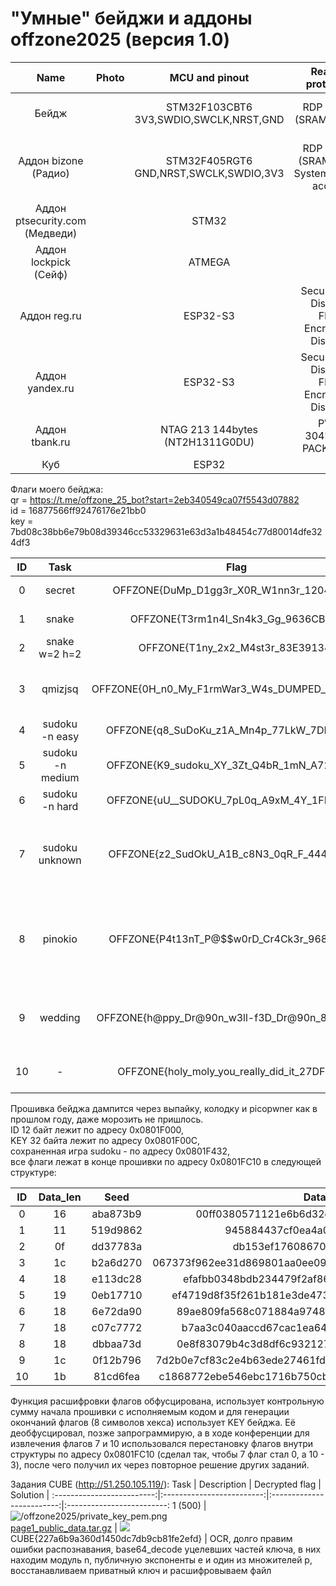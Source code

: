# "Умные" бейджи и аддоны offzone2025 (версия 1.0)

Name | Photo | MCU and pinout | Readout protection | Firmware files and challenge solutions |  
:-------------------------:|:-------------------------:|:-------------------------:|:-------------------------:|:-------------------------:
Бейдж |  | STM32F103CBT6<br/>3V3,SWDIO,SWCLK,NRST,GND | RDP Level 1<br/>(SRAM access) | [10_STM32F103CBT6_0x20000000_0x5000_SRAM.bin](/offzone2025/10_STM32F103CBT6_0x20000000_0x5000_SRAM.bin?raw=true)<br/>[10_STM32F103CBT6_0x08000000_0x20000_Flash.bin](/offzone2025/10_STM32F103CBT6_0x08000000_0x20000_Flash.bin?raw=true)<br/>[10_STM32F103CBT6_0x1FFFF000_0xA00_SystemMemory.bin](/offzone2025/10_STM32F103CBT6_0x1FFFF000_0xA00_SystemMemory.bin?raw=true)
Аддон bizone (Радио) |  | STM32F405RGT6<br/>GND,NRST,SWCLK,SWDIO,3V3 | RDP Level 0<br/>(SRAM, Flash, SystemMemory access) | [20_STM32F405RGT6_0x1FFF0000_0x8000_SystemMemory_OTP.bin](/offzone2025/20_STM32F405RGT6_0x1FFF0000_0x8000_SystemMemory_OTP.bin)<br/>[20_STM32F405RGT6_0x1FFFC000_0x4000_OptionBytes.bin](/offzone2025/20_STM32F405RGT6_0x1FFFC000_0x4000_OptionBytes.bin)<br/>[20_STM32F405RGT6_0x08000000_0x100000_Flash.bin](/offzone2025/20_STM32F405RGT6_0x08000000_0x100000_Flash.bin)<br/>[20_STM32F405RGT6_0x10000000_0x10000_CCMRAM.bin](/offzone2025/20_STM32F405RGT6_0x10000000_0x10000_CCMRAM.bin)<br/>[20_STM32F405RGT6_0x20000000_0x20000_SRAM.bin](/offzone2025/20_STM32F405RGT6_0x20000000_0x20000_SRAM.bin)
Аддон ptsecurity.com (Медведи) |  | STM32 | ? |
Аддон lockpick (Сейф) |  | ATMEGA | ? |
Аддон reg.ru |  | ESP32-S3 | Secure Boot: Disabled<br/>Flash Encryption: Disabled | [50_ESP32-S3.bin](/offzone2025/50_ESP32-S3.bin)<br/>[50_efuse.txt](/offzone2025/50_efuse.txt)<br/>[50_esptool.txt](/offzone2025/50_esptool.txt)<br/>[50_solve.txt](/offzone2025/50_solve.txt)
Аддон yandex.ru |  | ESP32-S3 | Secure Boot: Disabled<br/>Flash Encryption: Disabled | [60_ESP32-S3.bin](/offzone2025/60_ESP32-S3.bin)<br/>[60_efuse.txt](/offzone2025/60_efuse.txt)<br/>[60_esptool.txt](/offzone2025/60_esptool.txt)<br/>[https://hoggr.ru/](https://hoggr.ru/)<br/>[60_hoggr.ru.rar](/offzone2025/60_hoggr.ru.rar)
Аддон tbank.ru |  | NTAG 213 144bytes (NT2H1311G0DU) | PWD: 304B346B</br>PACK: 1337 | [70_hf-mfu-044A2F92161E90-dump.json](/offzone2025/70_hf-mfu-044A2F92161E90-dump.json)<br/>[70_hf-mfu-044A2F92161E90-dump.bin](/offzone2025/70_hf-mfu-044A2F92161E90-dump.bin)<br/>[@TBankOffzoneBot](https://t.me/TBankOffzoneBot)
Куб |  | ESP32 | ? | 

Флаги моего бейджа: <br/> 
qr = https://t.me/offzone_25_bot?start=2eb340549ca07f5543d07882<br/> 
id = 16877566ff92476176e21bb0<br/> 
key = 7bd08c38bb6e79b08d39346cc53329631e63d3a1b48454c77d80014dfe324df3<br/> 

ID | Task | Flag | Comment |  
:-------------------------:|:-------------------------:|:-------------------------:|:-------------------------:
0 | secret | OFFZONE{DuMp_D1gg3r_X0R_W1nn3r_1204B2B7} | [ZE:RO] is not a villain |
1 | snake | OFFZONE{T3rm1n4l_Sn4k3_Gg_9636CBD2} | snake w=6 h=6 |
2 | snake w=2 h=2 | OFFZONE{T1ny_2x2_M4st3r_83E39134} | snake secret => 1337 |
3 | qmizjsq | OFFZONE{0H_n0_My_F1rmWar3_W4s_DUMPED_E2B9A735} | любая команда с crc32b = 0x95e968c8 |
4 | sudoku -n easy | OFFZONE{q8_SuDoKu_z1A_Mn4p_77LkW_7DB0FBD0} |
5 | sudoku -n medium | OFFZONE{K9_sudoku_XY_3Zt_Q4bR_1mN_A72344AE} |
6 | sudoku -n hard | OFFZONE{uU__SUDOKU_7pL0q_A9xM_4Y_1FE1B1B2} |
7 | sudoku unknown | OFFZONE{z2_SudOkU_A1B_c8N3_0qR_F_444D4EC4} | возможно, надо сохраненную игру подправить на флеше |
8 | pinokio | OFFZONE{P4t13nT_P@$$w0rD_Cr4Ck3r_968A1475} | каждый верный символ прибавляет 100 мс ко времени проверки |
9 | wedding | OFFZONE{h@ppy_Dr@90n_w3ll-f3D_Dr@90n_8F4FDC45} | выбираем режим 500 и первое число > 4.250.000.000 |
10 | - | OFFZONE{holy_moly_you_really_did_it_27DF71A0} | в хранилище флагов лишний флаг |

Прошивка бейджа дампится через выпайку, колодку и picopwner как в прошлом году, даже морозить не пришлось.<br/> 
ID 12 байт лежит по адресу 0x0801F000, <br/> 
KEY 32 байта лежит по адресу 0x0801F00C, <br/> 
сохраненная игра sudoku - по адресу 0x0801F432, <br/> 
все флаги лежат в конце прошивки по адресу 0x0801FC10 в следующей структуре:

ID | Data_len | Seed | Data_enc |  
:-------------------------:|:-------------------------:|:-------------------------:|:-------------------------:
0 | 16 | aba873b9 | 00ff0380571121e6b6d32dbb6e3a848ce8eeff24ff35 |
1 | 11 | 519d9862 | 945884437cf0ea4a08a9f4c46b7ac720ff |
2 | 0f | dd37783a | db153ef176086708e58bc3d1c6984c |
3 | 1c | b2a6d270 | 067373f962ee31d869801aa0ee09cb53df43d7138a65a3e67698c25e |
4 | 18 | e113dc28 | efafbb0348bdb234479f2af86b2158f0624be6b7dd5fe97e |
5 | 19 | 0eb17710 | ef4719d8f35f261b181e3de4730595058616696ab4e4aaa792 |
6 | 18 | 6e72da90 | 89ae809fa568c071884a97481b1974270b2d81e87f7235e7 |
7 | 18 | c07c7772 | b7aa3c040aaccd67cac1ea643453b4c9b523b38f5af7b8ef |
8 | 18 | dbbaa73d | 0e8f83079b4c3d8df6c932127d1dd886b691690cd0cb2581 |
9 | 1c | 0f12b796 | 7d2b0e7cf83c2e4b63ede27461fd361353b791d438cea2df59f58e6a |
10 | 1b | 81cd6fea | c1868772ebe546ebc1716b750cb95ad6daa9f62a788f5b37133713 |

Функция расшифровки флагов обфусцирована, использует контрольную сумму начала прошивки с исполняемым кодом и для генерации окончаний флагов (8 символов хекса) использует KEY бейджа. Её деобфусцировал, позже запрограммирую, а в ходе конференции для извлечения флагов 7 и 10 использовался перестановку флагов внутри структуры по адресу 0x0801FC10 (сделал так, чтобы 7 флаг стал 0, а 10 - 3), после чего получил их через повторное решение других заданий.

Задания CUBE (http://51.250.105.119/):
Task | Description | Decrypted flag | Solution |
:-------------------------:|:-------------------------:|:-------------------------:|:-------------------------:
1 (500) | ![/offzone2025/private_key_pem.png]()<br/>[page1_public_data.tar.gz](/offzone2025/page1_public_data.tar.gz) | ![](/offzone2025/Page1.png)<br/>CUBE{227a6b9a360d1450dc7db9cb81fe2efd} | ОСR, долго правим ошибки распознавания, base64_decode уцелевших частей ключа, в них находим модуль n, публичную экспоненты e и один из множителей p, восстанавливаем приватный ключ и расшифровываем файл
